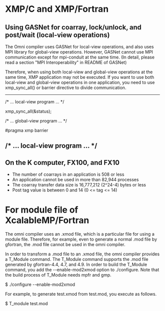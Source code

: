 # XMP/C and XMP/Fortran
## Using GASNet for coarray, lock/unlock, and post/wait (local-view operations)
The Omni compiler uses GASNet for local-view operations, and also uses MPI library for global-view operations.
However, GASNet cannot use MPI communication except for mpi-conduit at the same time.
(In detail, please read a section "MPI Interoperability" in README of GASNet)

Therefore, when using both local-view and global-view operations at the same time,
XMP application may not be executed.
If you want to use both local-view and global-view operations in one application,
you need to use xmp_sync_all() or barrier directive to divide communication.

---
  /* ... local-view program ... */

  xmp_sync_all(&status);

  /* ... global-view program ... */

 #pragma xmp barrier

  /* ... local-view program ... */
---

## On the K computer, FX100, and FX10
* The number of coarrays in an application is 508 or less
* An application cannot be used in more than 82,944 processes
* The coarray transfer data size is 16,777,212 (2^24-4) bytes or less
* Post tag value is between 0 and 14 (0 <= tag <= 14)

# For module file of XcalableMP/Fortran
The omni compiler uses an .xmod file, which is a particular file for using a module file.
Therefore, for example, even to generate a normal .mod file by gfortran,
the .mod file cannot be used in the omni compiler.

In order to transform a .mod file to an .xmod file, the omni compiler provides a T_Module command.
The T_Module command supports the .mod file generated by gfortran-4.4, 4.7, and 4.9.
In order to build the T_Module command, you add the --enable-mod2xmod option to ./configure.
Note that the build process of T_Module needs mpfr and gmp.

$ ./configure --enable-mod2xmod

For example, to generate test.xmod from test.mod, you execute as follows.

$ T_module test.mod


